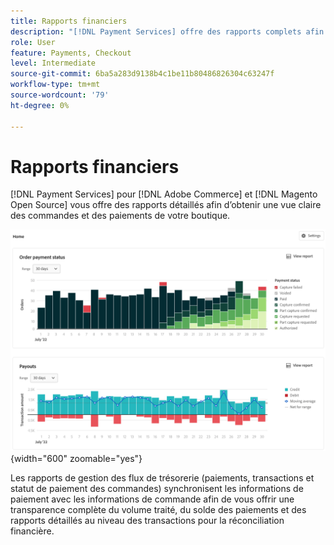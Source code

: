 ```yaml
---
title: Rapports financiers
description: "[!DNL Payment Services] offre des rapports complets afin que vous puissiez avoir une vue précise des commandes et des paiements de votre boutique."
role: User
feature: Payments, Checkout
level: Intermediate
source-git-commit: 6ba5a283d9138b4c1be11b80486826304c63247f
workflow-type: tm+mt
source-wordcount: '79'
ht-degree: 0%

---
```


# Rapports financiers

[!DNL Payment Services] pour [!DNL Adobe Commerce] et [!DNL Magento Open Source] vous offre des rapports détaillés afin d’obtenir une vue claire des commandes et des paiements de votre boutique.

![Affichage des rapports financiers](assets/reports-view.png){width="600" zoomable="yes"}

Les rapports de gestion des flux de trésorerie (paiements, transactions et statut de paiement des commandes) synchronisent les informations de paiement avec les informations de commande afin de vous offrir une transparence complète du volume traité, du solde des paiements et des rapports détaillés au niveau des transactions pour la réconciliation financière.
